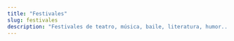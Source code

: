```yaml
---
title: "Festivales"
slug: festivales
description: "Festivales de teatro, música, baile, literatura, humor... son el espacio ideal para ponerse al día en las nuevas escenas culturales del mundo."
---
```



